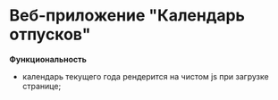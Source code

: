 # Веб-приложение "Календарь отпусков"

**Функциональность**

- календарь текущего года рендерится на чистом js при загрузке странице;
